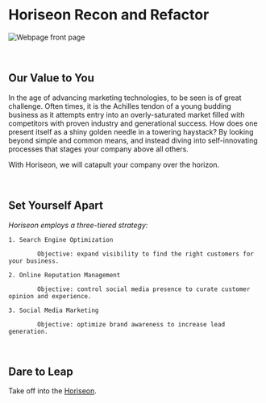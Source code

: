 # Horiseon Recon and Refactor

![Webpage front page](/assets/images/front-page.jpg)

</br>

## Our Value to You

In the age of advancing marketing technologies, to be seen is of great challenge. Often times, it is the Achilles tendon of a young budding business as it attempts entry into an overly-saturated market filled with competitors with proven industry and generational success. How does one present itself as a shiny golden needle in a towering haystack? By looking beyond simple and common means, and instead diving into self-innovating processes that stages your company above all others. 

With Horiseon, we will catapult your company over the horizon.

</br>

## Set Yourself Apart

*Horiseon employs a three-tiered strategy:*

```
1. Search Engine Optimization

        Objective: expand visibility to find the right customers for your business.

2. Online Reputation Management

        Objective: control social media presence to curate customer opinion and experience.

3. Social Media Marketing

        Objective: optimize brand awareness to increase lead generation.
```

</br>

## Dare to Leap

Take off into the [Horiseon](https://cliffybar.github.io/Horiseon-Recon-and-Refactor/).
